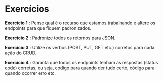 # Exercícios

**Exercício 1** : Pense qual é o recurso que estamos trabalhando e altere os endpoints para que fiquem padronizados.

**Exercício 2** : Padronize todos os retornos para JSON.

**Exercício 3** : Utilize os verbos (POST, PUT, GET etc.) corretos para cada ação do CRUD.

**Exercício 4** : Garanta que todos os endpoints tenham as respostas (status code) corretas, ou seja, código para quando der tudo certo, código para quando ocorrer erro etc.